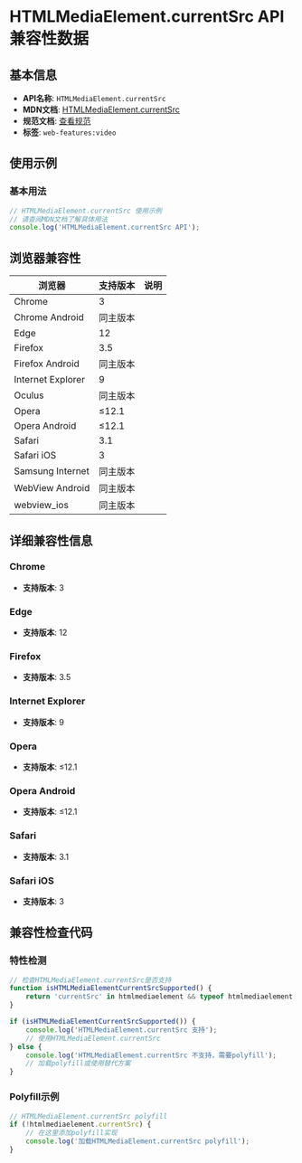 # HTMLMediaElement.currentSrc API 兼容性数据

## 基本信息

- **API名称**: `HTMLMediaElement.currentSrc`
- **MDN文档**: [HTMLMediaElement.currentSrc](https://developer.mozilla.org/docs/Web/API/HTMLMediaElement/currentSrc)
- **规范文档**: [查看规范](https://html.spec.whatwg.org/multipage/media.html#dom-media-currentsrc-dev)
- **标签**: `web-features:video`

## 使用示例

### 基本用法

```javascript
// HTMLMediaElement.currentSrc 使用示例
// 请查阅MDN文档了解具体用法
console.log('HTMLMediaElement.currentSrc API');
```

## 浏览器兼容性

| 浏览器 | 支持版本 | 说明 |
|--------|----------|------|
| Chrome | 3 |  |
| Chrome Android | 同主版本 |  |
| Edge | 12 |  |
| Firefox | 3.5 |  |
| Firefox Android | 同主版本 |  |
| Internet Explorer | 9 |  |
| Oculus | 同主版本 |  |
| Opera | ≤12.1 |  |
| Opera Android | ≤12.1 |  |
| Safari | 3.1 |  |
| Safari iOS | 3 |  |
| Samsung Internet | 同主版本 |  |
| WebView Android | 同主版本 |  |
| webview_ios | 同主版本 |  |

## 详细兼容性信息

### Chrome

- **支持版本**: 3

### Edge

- **支持版本**: 12

### Firefox

- **支持版本**: 3.5

### Internet Explorer

- **支持版本**: 9

### Opera

- **支持版本**: ≤12.1

### Opera Android

- **支持版本**: ≤12.1

### Safari

- **支持版本**: 3.1

### Safari iOS

- **支持版本**: 3

## 兼容性检查代码

### 特性检测

```javascript
// 检查HTMLMediaElement.currentSrc是否支持
function isHTMLMediaElementCurrentSrcSupported() {
    return 'currentSrc' in htmlmediaelement && typeof htmlmediaelement.currentSrc === 'function';
}

if (isHTMLMediaElementCurrentSrcSupported()) {
    console.log('HTMLMediaElement.currentSrc 支持');
    // 使用HTMLMediaElement.currentSrc
} else {
    console.log('HTMLMediaElement.currentSrc 不支持，需要polyfill');
    // 加载polyfill或使用替代方案
}
```

### Polyfill示例

```javascript
// HTMLMediaElement.currentSrc polyfill
if (!htmlmediaelement.currentSrc) {
    // 在这里添加polyfill实现
    console.log('加载HTMLMediaElement.currentSrc polyfill');
}
```

